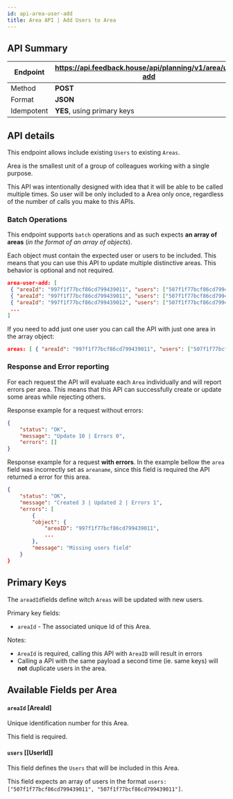 ```yaml
---
id: api-area-user-add
title: Area API | Add Users to Area
---
```


## API Summary

| Endpoint | **https://api.feedback.house/api/planning/v1/area/user-add** |
|----------|-------------------------------------------------------------|
| Method   | **POST** |
| Format   | **JSON** |
| Idempotent | **YES**, using primary keys |

## API details

This endpoint allows include existing `Users` to existing `Areas`. 

Area is the smallest unit of a group of colleagues working with a single purpose. 

This API was intentionally designed with idea that it will be able to be called multiple times. So user will be only included to a Area only once, regardless of the number of calls you make to this APIs.

### Batch Operations

This endpoint supports `batch` operations and as such expects **an array of areas** (*in the format of an array of objects*). 

Each object must contain the expected user or users to be included. This means that you can use this API to update multiple distinctive areas. This behavior is optional and not required.

```json
area-user-add: [
 { "areaId": "997f1f77bcf86cd799439011", "users": ["507f1f77bcf86cd799439011","507f1f77bcf86cd799439012"] },
 { "areaId": "997f1f77bcf86cd799439011", "users": ["507f1f77bcf86cd799439014","507f1f77bcf86cd799439016"] },
 { "areaId": "997f1f77bcf86cd799439012", "users": ["507f1f77bcf86cd799439011"] },
 ...
]
```

If you need to add just one user you can call the API with just one area in the array object:

```json
areas: [ { "areaId": "997f1f77bcf86cd799439011", "users": ["507f1f77bcf86cd799439011"] },]
```


### Response and Error reporting

For each request the API will evaluate each `Area` individually and will report errors per area. This means that this API can successfully create or update some areas while rejecting others.

Response example for a request without errors:
```json
{
    "status": "OK",
    "message": "Update 10 | Errors 0",
    "errors": []
}
```

Response example for a request **with errors**. In the example bellow the `area` field was incorrectly set as `areaname`, since this field is required the API returned a error for this area.
```json
{
    "status": "OK",
    "message": "Created 3 | Updated 2 | Errors 1",
    "errors": [
        {
        "object": {
            "areaID": "997f1f77bcf86cd799439011",
            ...
        },
        "message": "Missing users field"
    }
}
```

## Primary Keys

The `areadId`fields define witch `Areas` will be updated with new users.


Primary key fields:
- `areaId` - The associated unique Id of this Area.

Notes:
- `AreaId` is required, calling this API with `AreaID` will result in errors
- Calling a API with the same payload a second time (ie. same keys) will **not** duplicate users in the area.

## Available Fields per Area


#### `areaId` [AreaId] 
Unique identification number for this Area. 

This field is required.

#### `users` [[UserId]]

This field defines the `Users` that will be included in this Area. 

This field expects an array of users in the format `users: ["507f1f77bcf86cd799439011", "507f1f77bcf86cd799439011"]`. 
